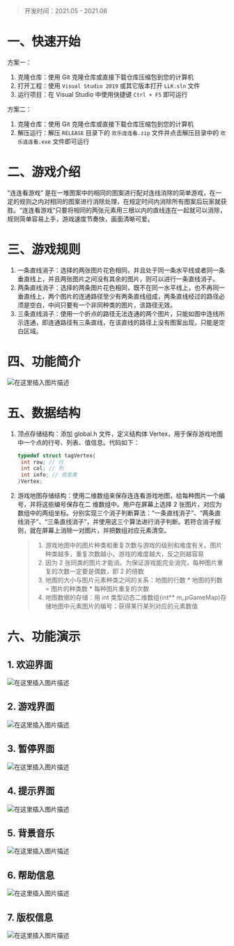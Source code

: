 > 开发时间：2021.05 - 2021.06

# 一、快速开始

方案一：

1. 克隆仓库：使用 Git 克隆仓库或直接下载仓库压缩包到您的计算机
2. 打开工程：使用 `Visual Studio 2019` 或其它版本打开 `LLK.sln` 文件
3. 运行项目：在 Visual Studio 中使用快捷键 `Ctrl + F5` 即可运行

方案二：

1. 克隆仓库：使用 Git 克隆仓库或直接下载仓库压缩包到您的计算机
1. 解压运行：解压 `RELEASE` 目录下的 `欢乐连连看.zip` 文件并点击解压目录中的 `欢乐连连看.exe` 文件即可运行

# 二、游戏介绍

“连连看游戏” 是在一堆图案中的相同的图案进行配对连线消除的简单游戏，在一定的规则之内对相同的图案进行消除处理，在规定时间内消除所有图案后玩家就获胜。“连连看游戏”只要将相同的两张元素用三根以内的直线连在一起就可以消除，规则简单容易上手，游戏速度节奏快，画面清晰可爱。

# 三、游戏规则
1. 一条直线消子：选择的两张图片花色相同，并且处于同一条水平线或者同一条垂直线上，并且两张图片之间没有其余的图片，则可以进行一条直线消子。
2.  两条直线消子：选择的两条图片花色相同，既不在同一水平线上，也不再同一垂直线上，两个图片的连通路径至少有两条直线组成，两条直线经过的路径必须是空白，中间只要有一个非同种类的图片，该路径无效。
3. 三条直线消子：使用一个折点的路径无法连通的两个图片，只能如图中连线所示连通，即连通路径有三条直线，在该直线的路径上没有图案出现，只能是空白区域。

# 四、功能简介
![在这里插入图片描述](https://img-blog.csdnimg.cn/eaddd0d34e4a44d787a3356966611d67.png?x-oss-process=image/watermark,type_d3F5LXplbmhlaQ,shadow_50,text_Q1NETiBAU3ByaW5nLV8tQmVhcg==,size_20,color_FFFFFF,t_70,g_se,x_16#pic_center)
# 五、数据结构
1. 顶点存储结构：添加 global.h 文件，定义结构体 Vertex，用于保存游戏地图中一个点的行号、列表、值信息。代码如下：

    ```cpp
    typedef struct tagVertex{
     int row; // 行
     int col; // 列
     int info; // 信息类
    }Vertex;
    ```
2. 游戏地图存储结构：使用二维数组来保存连连看游戏地图，给每种图片一个编号，并将这些编号保存在二
    维数组中。用户在屏幕上选择 2 张图片，对应为数组中的两组坐标。分别实现三个消子判断算法：“一条直线消子”、“两条直线消子”、“三条直线消子”，并使用这三个算法进行消子判断。若符合消子规则，就在屏幕上消除一对图片，并把数组对应元素清空。
    
    > 1. 游戏地图中的图片种类和重复次数与游戏的级别和难度有关。图片种类越多，重复次数越小，游戏的难度越大，反之则越容易
    > 2. 因为 2 张同类的图片才能消。为保证游戏能完全消完，每种图片重复的次数一定要是偶数，即 2 的倍数
    > 3. 地图的大小与图片元素种类之间的关系：地图的行数 * 地图的列数 = 图片的种类数 * 每种图片重复的次数
    > 4. 地图数据的存储：用 int 类型动态二维数组(int** m_pGameMap)存储地图中元素图片的编号；获得某行某列对应的元素数值

# 六、功能演示
## 1. 欢迎界面

![在这里插入图片描述](https://img-blog.csdnimg.cn/20210503214758966.png?x-oss-process=image/watermark,type_ZmFuZ3poZW5naGVpdGk,shadow_10,text_aHR0cHM6Ly9ibG9nLmNzZG4ubmV0L3dlaXhpbl81MTAwODg2Ng==,size_16,color_FFFFFF,t_70#pic_center)

## 2. 游戏界面

![在这里插入图片描述](https://img-blog.csdnimg.cn/20210503214804405.png?x-oss-process=image/watermark,type_ZmFuZ3poZW5naGVpdGk,shadow_10,text_aHR0cHM6Ly9ibG9nLmNzZG4ubmV0L3dlaXhpbl81MTAwODg2Ng==,size_16,color_FFFFFF,t_70#pic_center)

## 3. 暂停界面

![在这里插入图片描述](https://img-blog.csdnimg.cn/20210503214809305.png?x-oss-process=image/watermark,type_ZmFuZ3poZW5naGVpdGk,shadow_10,text_aHR0cHM6Ly9ibG9nLmNzZG4ubmV0L3dlaXhpbl81MTAwODg2Ng==,size_16,color_FFFFFF,t_70#pic_center)

## 4. 提示界面

![在这里插入图片描述](https://img-blog.csdnimg.cn/20210503214814589.png?x-oss-process=image/watermark,type_ZmFuZ3poZW5naGVpdGk,shadow_10,text_aHR0cHM6Ly9ibG9nLmNzZG4ubmV0L3dlaXhpbl81MTAwODg2Ng==,size_16,color_FFFFFF,t_70#pic_center)

## 5. 背景音乐

![在这里插入图片描述](https://img-blog.csdnimg.cn/20210503214822638.png?x-oss-process=image/watermark,type_ZmFuZ3poZW5naGVpdGk,shadow_10,text_aHR0cHM6Ly9ibG9nLmNzZG4ubmV0L3dlaXhpbl81MTAwODg2Ng==,size_16,color_FFFFFF,t_70#pic_center)

## 6. 帮助信息

![在这里插入图片描述](https://img-blog.csdnimg.cn/20210503214830582.png?x-oss-process=image/watermark,type_ZmFuZ3poZW5naGVpdGk,shadow_10,text_aHR0cHM6Ly9ibG9nLmNzZG4ubmV0L3dlaXhpbl81MTAwODg2Ng==,size_16,color_FFFFFF,t_70#pic_center)

## 7. 版权信息

![在这里插入图片描述](https://img-blog.csdnimg.cn/20210503214835679.png?x-oss-process=image/watermark,type_ZmFuZ3poZW5naGVpdGk,shadow_10,text_aHR0cHM6Ly9ibG9nLmNzZG4ubmV0L3dlaXhpbl81MTAwODg2Ng==,size_16,color_FFFFFF,t_70#pic_center)
